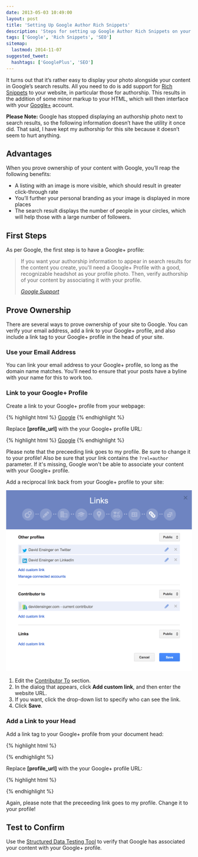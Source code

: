 ```yaml
---
date: 2013-05-03 10:49:00
layout: post
title: 'Setting Up Google Author Rich Snippets'
description: 'Steps for setting up Google Author Rich Snippets on your site.'
tags: ['Google', 'Rich Snippets', 'SEO']
sitemap:
  lastmod: 2014-11-07
suggested_tweet:
  hashtags: ['GooglePlus', 'SEO']
---
```


It turns out that it’s rather easy to display your photo alongside your content in Google’s search results. All you need to do is add support for [Rich Snippets](https://support.google.com/webmasters/bin/answer.py?hl=en&answer=99170) to your website, in particular those for authorship. This results in the addition of some minor markup to your HTML, which will then interface with your [Google+](http://plus.google.com/) account.

<div class="yellow-box">
  <p><strong>Please Note:</strong> Google has stopped displaying an authorship photo next to search results, so the following information doesn’t have the utility it once did. That said, I have kept my authorship for this site because it doesn’t seem to hurt anything.</p>
</div>

## Advantages

When you prove ownership of your content with Google, you’ll reap the following benefits:

- A listing with an image is more visible, which should result in greater click-through rate
- You’ll further your personal branding as your image is displayed in more places
- The search result displays the number of people in your circles, which will help those with a large number of followers.

## First Steps

As per Google, the first step is to have a Google+ profile:

> If you want your authorship information to appear in search results for the content you create, you'll need a Google+ Profile with a good, recognizable headshot as your profile photo. Then, verify authorship of your content by associating it with your profile.
>
> <cite>[Google Support](https://support.google.com/webmasters/bin/answer.py?hl=en&answer=1408986)</cite>

## Prove Ownership

There are several ways to prove ownership of your site to Google. You can verify your email address, add a link to your Google+ profile, and also include a link tag to your Google+ profile in the head of your site.

### Use your Email Address

You can link your email address to your Google+ profile, so long as the domain name matches. You’ll need to ensure that your posts have a byline with your name for this to work too.

### Link to your Google+ Profile

Create a link to your Google+ profile from your webpage:

{% highlight html %}
<a href="[profile_url]?rel=author">Google</a>
{% endhighlight %}

Replace **[profile_url]** with the your Google+ profile URL:

{% highlight html %}
<a href="https://plus.google.com/111951762509840042073?rel=author">Google</a>
{% endhighlight %}

Please note that the preceeding link goes to my profile. Be sure to change it to your profile! Also be sure that your link contains the <code>?rel=author</code> parameter. If it's missing, Google won't be able to associate your content with your Google+ profile.

Add a reciprocal link back from your Google+ profile to your site:

<img src="/img/srcset/2013-05-03-google-author-contributor-to.png" alt="Contributor To settings for Google+" class="media-center media-border media-full srcset-full" />

1. Edit the [Contributor To](http://plus.google.com/me/about/edit/co) section.
2. In the dialog that appears, click **Add custom link**, and then enter the website URL.
3. If you want, click the drop-down list to specify who can see the link.
4. Click **Save**.

### Add a Link to your Head

Add a link tag to your Google+ profile from your document head:

{% highlight html %}
<link href="[profile_url]" rel="author"/>
{% endhighlight %}

Replace **[profile_url]** with the your Google+ profile URL:

{% highlight html %}
<link href="https://plus.google.com/111951762509840042073/" rel="author"/>
{% endhighlight %}

Again, please note that the preceeding link goes to my profile. Change it to your profile!

## Test to Confirm

Use the [Structured Data Testing Tool](https://www.google.com/webmasters/tools/richsnippets) to verify that Google has associated your content with your Google+ profile.

